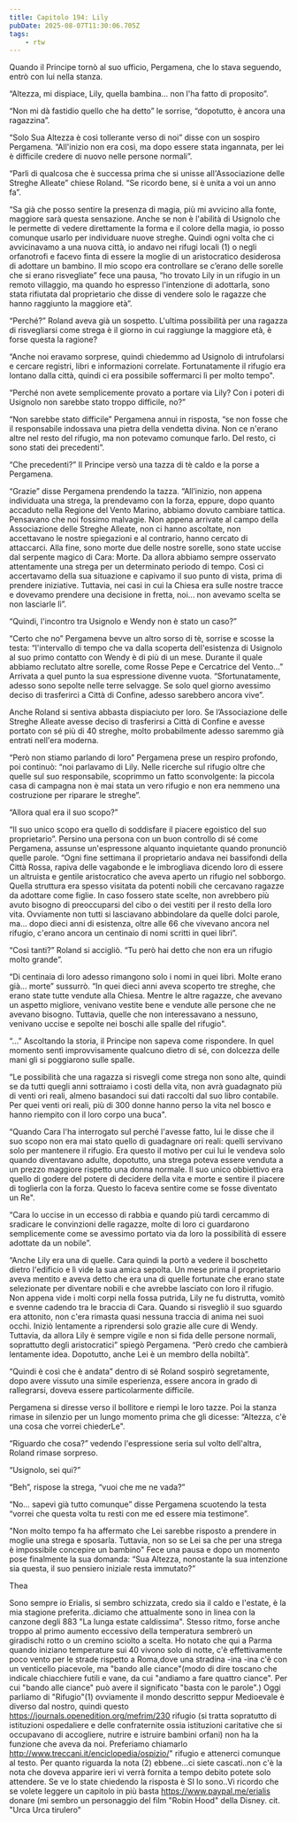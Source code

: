 ```yaml
---
title: Capitolo 194: Lily
pubDate: 2025-08-07T11:30:06.705Z
tags:
    - rtw
---
```



Quando il Principe tornò al suo ufficio, Pergamena, che lo stava seguendo, entrò con lui nella stanza.


“Altezza, mi dispiace, Lily, quella bambina… non l'ha fatto di proposito”.


“Non mi dà fastidio quello che ha detto” le sorrise, “dopotutto, è ancora una ragazzina”.


“Solo Sua Altezza è così tollerante verso di noi” disse con un sospiro Pergamena. “All'inizio non era così, ma dopo essere stata ingannata, per lei è difficile credere di nuovo nelle persone normali”.


“Parli di qualcosa che è successa prima che si unisse all'Associazione delle Streghe Alleate” chiese Roland. “Se ricordo bene, si è unita a voi un anno fa”.


“Sa già che posso sentire la presenza di magia, più mi avvicino alla fonte, maggiore sarà questa sensazione. Anche se non è l'abilità di Usignolo che le permette di vedere direttamente la forma e il colore della magia, io posso comunque usarlo per individuare nuove streghe. Quindi ogni volta che ci avvicinavamo a una nuova città, io andavo nei rifugi locali (1) o negli orfanotrofi e facevo finta di essere la moglie di un aristocratico desiderosa di adottare un bambino. Il mio scopo era controllare se c’erano delle sorelle che si erano risvegliate” fece una pausa, “ho trovato Lily in un rifugio in un remoto villaggio, ma quando ho espresso l'intenzione di adottarla, sono stata rifiutata dal proprietario che disse di vendere solo le ragazze che hanno raggiunto la maggiore età”.


“Perché?” Roland aveva già un sospetto. L'ultima possibilità per una ragazza di risvegliarsi come strega è il giorno in cui raggiunge la maggiore età, è forse questa la ragione?


“Anche noi eravamo sorprese, quindi chiedemmo ad Usignolo di intrufolarsi e cercare registri, libri e informazioni correlate. Fortunatamente il rifugio era lontano dalla città, quindi ci era possibile soffermarci lì per molto tempo".


“Perché non avete semplicemente provato a portare via Lily? Con i poteri di Usignolo non sarebbe stato troppo difficile, no?”


“Non sarebbe stato difficile” Pergamena annuì in risposta, “se non fosse che il responsabile indossava una pietra della vendetta divina. Non ce n'erano altre nel resto del rifugio, ma non potevamo comunque farlo. Del resto, ci sono stati dei precedenti”.


“Che precedenti?” Il Principe versò una tazza di tè caldo e la porse a Pergamena.


“Grazie” disse Pergamena prendendo la tazza. “All’inizio, non appena individuata una strega, la prendevamo con la forza, eppure, dopo quanto accaduto nella Regione del Vento Marino, abbiamo dovuto cambiare tattica. Pensavano che noi fossimo malvagie. Non appena arrivate al campo della Associazione delle Streghe Alleate, non ci hanno ascoltate, non accettavano le nostre spiegazioni e al contrario, hanno cercato di attaccarci. Alla fine, sono morte due delle nostre sorelle, sono state uccise dal serpente magico di Cara: Morte. Da allora abbiamo sempre osservato attentamente una strega per un determinato periodo di tempo. Così ci accertavamo della sua situazione e capivamo il suo punto di vista, prima di prendere iniziative. Tuttavia, nei casi in cui la Chiesa era sulle nostre tracce e dovevamo prendere una decisione in fretta, noi... non avevamo scelta se non lasciarle lì”.


“Quindi, l'incontro tra Usignolo e Wendy non è stato un caso?”


“Certo che no” Pergamena bevve un altro sorso di tè, sorrise e scosse la testa: “l'intervallo di tempo che va dalla scoperta dell'esistenza di Usignolo al suo primo contatto con Wendy è di più di un mese. Durante il quale abbiamo reclutato altre sorelle, come Rosse Pepe e Cercatrice del Vento…” Arrivata a quel punto la sua espressione divenne vuota. “Sfortunatamente, adesso sono sepolte nelle terre selvagge. Se solo quel giorno avessimo deciso di trasferirci a Città di Confine, adesso sarebbero ancora vive”.


Anche Roland si sentiva abbasta dispiaciuto per loro. Se l’Associazione delle Streghe Alleate avesse deciso di trasferirsi a Città di Confine e avesse portato con sé più di 40 streghe, molto probabilmente adesso saremmo già entrati nell'era moderna.


“Però non stiamo parlando di loro” Pergamena prese un respiro profondo, poi continuò: “noi parlavamo di Lily. Nelle ricerche sul rifugio oltre che quelle sul suo responsabile, scoprimmo un fatto sconvolgente: la piccola casa di campagna non è mai stata un vero rifugio e non era nemmeno una costruzione per riparare le streghe”.


“Allora qual era il suo scopo?”


“Il suo unico scopo era quello di soddisfare il piacere egoistico del suo proprietario”. Persino una persona con un buon controllo di sé come Pergamena, assunse un'espressone alquanto inquietante quando pronunciò quelle parole. “Ogni fine settimana il proprietario andava nei bassifondi della Città Rossa, rapiva delle vagabonde e le imbrogliava dicendo loro di essere un altruista e gentile aristocratico che aveva aperto un rifugio nel sobborgo. Quella struttura era spesso visitata da potenti nobili che cercavano ragazze da adottare come figlie. In caso fossero state scelte, non avrebbero più avuto bisogno di preoccuparsi del cibo o dei vestiti per il resto della loro vita. Ovviamente non tutti si lasciavano abbindolare da quelle dolci parole, ma... dopo dieci anni di esistenza, oltre alle 66 che vivevano ancora nel rifugio, c'erano ancora un centinaio di nomi scritti in quei libri”.


“Così tanti?” Roland si accigliò. “Tu però hai detto che non era un rifugio molto grande”.


“Di centinaia di loro adesso rimangono solo i nomi in quei libri. Molte erano già... morte” sussurrò. “In quei dieci anni aveva scoperto tre streghe, che erano state tutte vendute alla Chiesa. Mentre le altre ragazze, che avevano un aspetto migliore, venivano vestite bene e vendute alle persone che ne avevano bisogno. Tuttavia, quelle che non interessavano a nessuno, venivano uccise e sepolte nei boschi alle spalle del rifugio".


“…” Ascoltando la storia, il Principe non sapeva come rispondere. In quel momento sentì improvvisamente qualcuno dietro di sé, con dolcezza delle mani gli si poggiarono sulle spalle.


“Le possibilità che una ragazza si risvegli come strega non sono alte, quindi se da tutti quegli anni sottraiamo i costi della vita, non avrà guadagnato più di venti ori reali, almeno basandoci sui dati raccolti dal suo libro contabile. Per quei venti ori reali, più di 300 donne hanno perso la vita nel bosco e hanno riempito con il loro corpo una buca".


“Quando Cara l'ha interrogato sul perché l'avesse fatto, lui le disse che il suo scopo non era mai stato quello di guadagnare ori reali: quelli servivano solo per mantenere il rifugio. Era questo il motivo per cui lui le vendeva solo quando diventavano adulte, dopotutto, una strega poteva essere venduta a un prezzo maggiore rispetto una donna normale. Il suo unico obbiettivo era quello di godere del potere di decidere della vita e morte e sentire il piacere di toglierla con la forza. Questo lo faceva sentire come se fosse diventato un Re".


“Cara lo uccise in un eccesso di rabbia e quando più tardi cercammo di sradicare le convinzioni delle ragazze, molte di loro ci guardarono semplicemente come se avessimo portato via da loro la possibilità di essere adottate da un nobile”.


“Anche Lily era una di quelle. Cara quindi la portò a vedere il boschetto dietro l'edificio e lì vide la sua amica sepolta. Un mese prima il proprietario aveva mentito e aveva detto che era una di quelle fortunate che erano state selezionate per diventare nobili e che avrebbe lasciato con loro il rifugio. Non appena vide i molti corpi nella fossa putrida, Lily ne fu distrutta, vomitò e svenne cadendo tra le braccia di Cara. Quando si risvegliò il suo sguardo era attonito, non c'era rimasta quasi nessuna traccia di anima nei suoi occhi. Iniziò lentamente a riprendersi solo grazie alle cure di Wendy. Tuttavia, da allora Lily è sempre vigile e non si fida delle persone normali, soprattutto degli aristocratici” spiegò Pergamena. “Però credo che cambierà lentamente idea. Dopotutto, anche Lei è un membro della nobiltà”.


“Quindi è così che è andata” dentro di sé Roland sospirò segretamente, dopo avere vissuto una simile esperienza, essere ancora in grado di rallegrarsi, doveva essere particolarmente difficile.


Pergamena si diresse verso il bollitore e riempì le loro tazze. Poi la stanza rimase in silenzio per un lungo momento prima che gli dicesse: “Altezza, c'è una cosa che vorrei chiederLe".


“Riguardo che cosa?” vedendo l'espressione seria sul volto dell'altra, Roland rimase sorpreso.


“Usignolo, sei qui?”


“Beh”, rispose la strega, “vuoi che me ne vada?”


“No… sapevi già tutto comunque” disse Pergamena scuotendo la testa “vorrei che questa volta tu resti con me ed essere mia testimone”.


"Non molto tempo fa ha affermato che Lei sarebbe risposto a prendere in moglie una strega e sposarla. Tuttavia, non so se Lei sa che per una strega è impossibile concepire un bambino" Fece una pausa e dopo un momento pose finalmente la sua domanda: “Sua Altezza, nonostante la sua intenzione sia questa, il suo pensiero iniziale resta immutato?”




Thea






Sono sempre io Erialis, si sembro schizzata, credo sia il caldo e l'estate, è la mia stagione preferita..diciamo che attualmente sono in linea con la canzone degli 883 "La lunga estate caldissima".
Stesso ritmo, forse anche troppo al primo aumento eccessivo della temperatura sembrerò un giradischi rotto o un cremino sciolto a scelta. Ho notato che qui a Parma quando iniziano temperature sui 40 vivono solo di notte, c'è effettivamente poco vento per le strade rispetto a Roma,dove una stradina -ina -ina c'è con un venticello piacevole, ma "bando alle ciance"(modo di dire toscano che indicale chiacchiere futili e vane, da cui "andiamo a fare quattro ciance".
Per cui "bando alle ciance" può avere il significato "basta con le parole".) Oggi parliamo di "Rifugio"(1) ovviamente il mondo descritto seppur Medioevale è diverso dal nostro, quindi questo https://journals.openedition.org/mefrim/230 rifugio (si tratta sopratutto di istituzioni ospedaliere e delle confraternite ossia istituzioni caritative che si occupavano di accogliere, nutrire e istruire bambini orfani) non ha la funzione che aveva da noi. Preferiamo chiamarlo http://www.treccani.it/enciclopedia/ospizio/" rifugio e attenerci comunque al testo. Per quanto riguarda la nota (2) ebbene...ci siete cascati..non c'è la nota che doveva apparire ieri vi verrà fornita a tempo debito potete solo attendere. Se ve lo state chiedendo la risposta è SI lo sono..Vi ricordo che se volete leggere un capitolo in più basta https://www.paypal.me/erialis donare (mi sembro un personaggio del film "Robin Hood" della Disney. cit. "Urca Urca tirulero"
                                


                                



